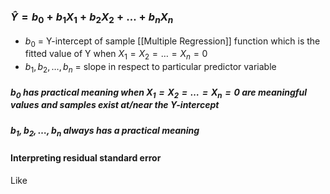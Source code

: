 ### $\hat{Y} = b_0 + b_1 X_1 + b_2 X_2 + \ldots + b_n X_n$
- $b_0$ = Y-intercept of sample [[Multiple Regression]] function which is the fitted value of Y when $X_1=X_2=\ldots = X_n =0$
- $b_1, b_2, \ldots, b_n$ = slope in respect to particular predictor variable
##### $b_0$ has practical meaning when $X_1=X_2=\ldots = X_n =0$  are meaningful values and samples exist at/near the Y-intercept
##### $b_1, b_2, \ldots, b_n$ always has a practical meaning


#### Interpreting residual standard error
Like 